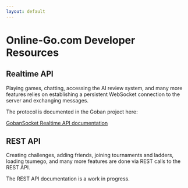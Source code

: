 ```yaml
---
layout: default
---
```


# Online-Go.com Developer Resources

## Realtime API

Playing games, chatting, accessing the AI review system, and many more features
relies on establishing a persistent WebSocket connection to the server and
exchanging messages.

The protocol is documented in the Goban project here:

[GobanSocket Realtime API documentation](/goban/modules/protocol.html)

## REST API

Creating challenges, adding friends, joining tournaments and ladders, loading tsumego,
and many more features are done via REST calls to the REST API.

The REST API documentation is a work in progress.
